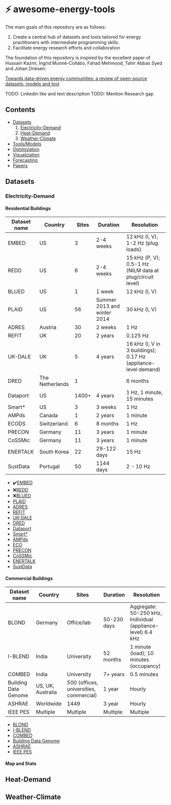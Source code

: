 # ⚡ awesome-energy-tools
The main goals of this repository are as follows:
1. Create a central hub of datasets and tools tailored for energy practitioners with intermediate programming skills. 
2. Facilitate energy research efforts and collaboration

The foundation of this repository is inspired by the excellent paper of Hussain Kazmi, Íngrid Munné-Collabo, Fahad Mehmood, Tahir Abbas Syed and Johan Driesen:

[Towards data-driven energy communities:
a review of open-source datasets, models and tool](https://doi.org/10.1016/j.rser.2021.111290)



TODO: Linkedin like and text description
TODO: Mention Research gap


## Contents

- [Datasets](#datasets)
    1. [Electricity-Demand](#electicity-demand)
    2. [Heat-Demand](#heat-demand)
    3. [Weather-Climate](#weather-climate)
- [Tools/Models](#models)
- [Optimization](#optimization)
- [Visualization](#visualization)
- [Forecasting](#forecasting)
- [Papers](#computer-science)

## Datasets

### Electricity-Demand
#### Residential Buildings
| Dataset name | Country  | Sites | Duration | Resolution |
|--------------|----------|-------|----------|------------|
| EMBED        | US       | 3     | 2-4 weeks| 12 kHz (I, V), 1-2 Hz (plug loads) |
| REDD         | US       | 6     | 2-4 weeks| 15 kHz (P, V); 0.5-1 Hz (NILM data at plug/circuit level) |
| BLUED        | US       | 1     | 1 week   | 12 kHz (I, V) |
| PLAID        | US       | 56    | Summer 2013 and winter 2014 | 30 kHz (I, V) |
| ADRES        | Austria  | 30    | 2 weeks  | 1 Hz |
| REFIT        | UK       | 20    | 2 years  | 0.125 Hz |
| UK-DALE      | UK       | 5     | 4 years  | 16 kHz (I, V in 3 buildings); 0.17 Hz (appliance-level demand) |
| DRED         | The Netherlands | 1 |                     | 6 months | 1 Hz (energy demand); 1 minute (ambient conditions) |
| Dataport     | US       | 1400+ | 4 years  | 1 Hz, 1 minute, 15 minutes |
| Smart*       | US       | 3     | 3 weeks  | 1 Hz |
| AMPds        | Canada   | 1     | 2 years  | 1 minute |
| ECODS          | Switzerland | 6 | 8 months | 1 Hz |
| PRECON       | Germany  | 11    | 3 years  | 1 minute |
| CoSSMic      | Germany  | 11    | 3 years  | 1 minute |
| ENERTALK     | South Korea | 22 | 29-122 days | 15 Hz |
| SustData     | Portugal | 50    | 1144 days | 2 - 10 Hz |

- ✔️[EMBED](http://embed-dataset.org/)
- ❌[REDD](https://www.reddit.com/r/datasets/comments/11mtihj/redd_a_public_data_set_for_energy_disaggregation/?rdt=34674) 
- ❌[BLUED](https://tokhub.github.io/dbecd/links/Blued.html) 
- [PLAID]() 
- [ADRES]() 
- [REFIT]() 
- [UK-DALE]() 
- [DRED]() 
- [Dataport]() 
- [Smart*]() 
- [AMPds]()
- [ECO]()
- [PRECON]()
- [CoSSMic]()
- [ENERTALK]()
- [SustData]()

#### Commercial Buildings

| Dataset name    | Country        | Sites                        | Duration    | Resolution |
|-----------------|----------------|------------------------------|-------------|------------|
| BLOND           | Germany        | Office/lab                   | 50-230 days | Aggregate: 50-250 kHz, Individual (appliance-level) 6.4 kHz |
| I-BLEND         | India          | University                   | 52 months   | 1 minute (load); 10 minutes (occupancy) |
| COMBED          | India          | University                   | 7+ years    | 0.5 minutes |
| Building Data Genome | US, UK, Australia | 500 (offices, universities, commercial) | 1 year | Hourly |
| ASHRAE          | Worldwide      | 1449                         | 3 year      | Hourly |
| IEEE PES        | Multiple       | Multiple                     | Multiple    | Multiple |

- [BLOND]()
- [I-BLEND]() 
- [COMBED]() 
- [Building Data Genome]() 
- [ASHRAE]() 
- [IEEE PES]() 

#### Map and Stats

## Heat-Demand

## Weather-Climate